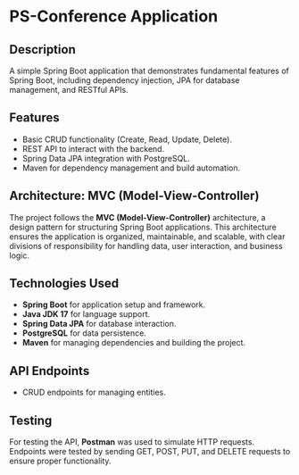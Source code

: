 # PS-Conference Application

## Description
A simple Spring Boot application that demonstrates fundamental features of Spring Boot, including dependency injection, JPA for database management, and RESTful APIs.

## Features
- Basic CRUD functionality (Create, Read, Update, Delete).
- REST API to interact with the backend.
- Spring Data JPA integration with PostgreSQL.
- Maven for dependency management and build automation.

## Architecture: MVC (Model-View-Controller)
The project follows the **MVC (Model-View-Controller)** architecture, a design pattern for structuring Spring Boot applications. This architecture ensures the application is organized, maintainable, and scalable, with clear divisions of responsibility for handling data, user interaction, and business logic.

## Technologies Used
- **Spring Boot** for application setup and framework.
- **Java JDK 17** for language support.
- **Spring Data JPA** for database interaction.
- **PostgreSQL** for data persistence.
- **Maven** for managing dependencies and building the project.

## API Endpoints
- CRUD endpoints for managing entities.

## Testing
For testing the API, **Postman** was used to simulate HTTP requests. Endpoints were tested by sending GET, POST, PUT, and DELETE requests to ensure proper functionality.

